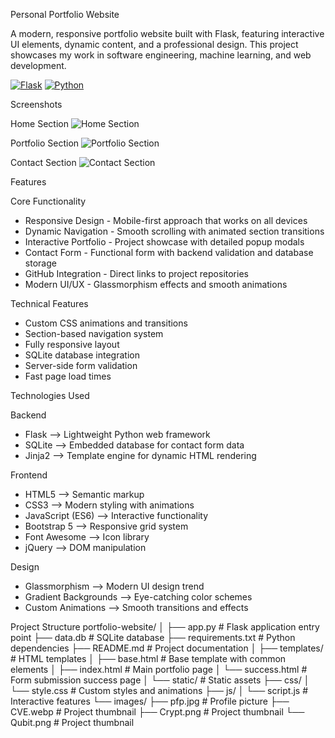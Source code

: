 Personal Portfolio Website

A modern, responsive portfolio website built with Flask, featuring interactive UI elements, dynamic content, and a professional design. This project showcases my work in software engineering, machine learning, and web development.

[![Flask](https://img.shields.io/badge/Flask-3.0.0-blue.svg)](https://flask.palletsprojects.com/)
[![Python](https://img.shields.io/badge/Python-3.8%2B-green.svg)](https://www.python.org/)

Screenshots

Home Section
![Home Section](static/images/screenshots/home.png)

Portfolio Section
![Portfolio Section](static/images/screenshots/portfolio.png)

Contact Section
![Contact Section](static/images/screenshots/contact.png)

Features

Core Functionality
- Responsive Design - Mobile-first approach that works on all devices
- Dynamic Navigation - Smooth scrolling with animated section transitions
- Interactive Portfolio - Project showcase with detailed popup modals
- Contact Form - Functional form with backend validation and database storage
- GitHub Integration - Direct links to project repositories
- Modern UI/UX - Glassmorphism effects and smooth animations

Technical Features
- Custom CSS animations and transitions
- Section-based navigation system
- Fully responsive layout
- SQLite database integration
- Server-side form validation
- Fast page load times

Technologies Used

Backend
- Flask --> Lightweight Python web framework
- SQLite --> Embedded database for contact form data
- Jinja2 --> Template engine for dynamic HTML rendering

Frontend
- HTML5 --> Semantic markup
- CSS3 --> Modern styling with animations
- JavaScript (ES6) --> Interactive functionality
- Bootstrap 5 --> Responsive grid system
- Font Awesome --> Icon library
- jQuery --> DOM manipulation

Design
- Glassmorphism --> Modern UI design trend
- Gradient Backgrounds --> Eye-catching color schemes
- Custom Animations --> Smooth transitions and effects

Project Structure
portfolio-website/
│
├── app.py                      # Flask application entry point
├── data.db                     # SQLite database
├── requirements.txt            # Python dependencies
├── README.md                   # Project documentation
│
├── templates/                  # HTML templates
│   ├── base.html              # Base template with common elements
│   ├── index.html             # Main portfolio page
│   └── success.html           # Form submission success page
│
└── static/                     # Static assets
    ├── css/
    │   └── style.css          # Custom styles and animations
    ├── js/
    │   └── script.js          # Interactive features
    └── images/
        ├── pfp.jpg            # Profile picture
        ├── CVE.webp           # Project thumbnail
        ├── Crypt.png          # Project thumbnail
        └── Qubit.png          # Project thumbnail



